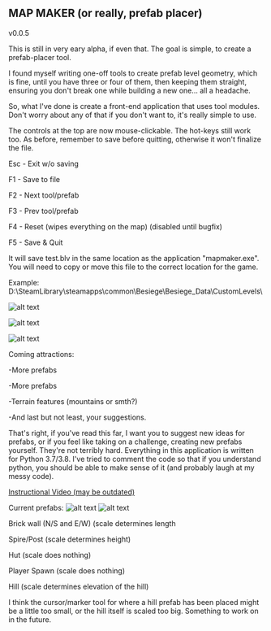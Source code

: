 MAP MAKER (or really, prefab placer) 
-
v0.0.5

This is still in very eary alpha, if even that.  The goal is simple, to create a prefab-placer tool.

I found myself writing one-off tools to create prefab level geometry, which is fine, until you have three or four of them, then keeping them straight, ensuring you don't break one while building a new one... all a headache.

So, what I've done is create a front-end application that uses tool modules.  Don't worry about any of that if you don't want to, it's really simple to use.

The controls at the top are now mouse-clickable.  The hot-keys still work too.  As before, remember to save before quitting, otherwise it won't finalize the file.

Esc - Exit w/o saving

F1 - Save to file

F2 - Next tool/prefab

F3 - Prev tool/prefab

F4 - Reset (wipes everything on the map) (disabled until bugfix)

F5 - Save & Quit


It will save test.blv in the same location as the application "mapmaker.exe".  You will need to copy or move this file to the correct location for the game.

Example: D:\SteamLibrary\steamapps\common\Besiege\Besiege_Data\CustomLevels\

![alt text](https://raw.githubusercontent.com/flozenstein/mapmaker/master/prefabs.PNG "Before")

![alt text](https://raw.githubusercontent.com/flozenstein/mapmaker/master/prefabs_destroyed.PNG "After")

![alt text](https://raw.githubusercontent.com/flozenstein/mapmaker/master/editorGameComparison.PNG "Editor and Game side-by-side")

Coming attractions:

-More prefabs

-More prefabs

-Terrain features (mountains or smth?)

-And last but not least, your suggestions.

That's right, if you've read this far, I want you to suggest new ideas for prefabs, or if you feel like taking on a challenge, creating new prefabs yourself.  They're not terribly hard.  Everything in this application is written for Python 3.7/3.8.  I've tried to comment the code so that if you understand python, you should be able to make sense of it (and probably laugh at my messy code).

[Instructional Video (may be outdated)](https://youtu.be/kztvYCTBSB4)

Current prefabs:
![alt text](https://github.com/flozenstein/mapmaker/blob/master/test.png?raw=true "Editor")
![alt text](https://github.com/flozenstein/mapmaker/blob/master/test2.png?raw=true "in-Game")

Brick wall (N/S and E/W) (scale determines length

Spire/Post (scale determines height)

Hut (scale does nothing)

Player Spawn (scale does nothing)

Hill (scale determines elevation of the hill)


I think the cursor/marker tool for where a hill prefab has been placed might be a little too small, or the hill itself is scaled too big.  Something to work on in the future.
